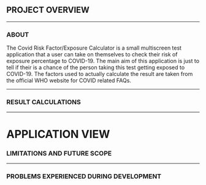 ## PROJECT OVERVIEW

---

### ABOUT 

The Covid Risk Factor/Exposure Calculator is a small multiscreen test application that a user can take on themselves to check their risk of exposure percentage to COVID-19. The main aim of this application is just to tell if their is a chance of the person taking this test getting exposed to COVID-19. The factors used to actually calculate the result are taken from the official WHO website for COVID related FAQs.  

---

### RESULT CALCULATIONS

---

# APPLICATION VIEW

### LIMITATIONS AND FUTURE SCOPE

---

### PROBLEMS EXPERIENCED DURING DEVELOPMENT

